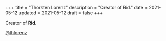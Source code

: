 +++
title = "Thorsten Lorenz"
description = "Creator of Rid."
date = 2021-05-12
updated = 2021-05-12
draft = false
+++

Creator of **Rid**.

[@thlorenz](https://github.com/thlorenz)
